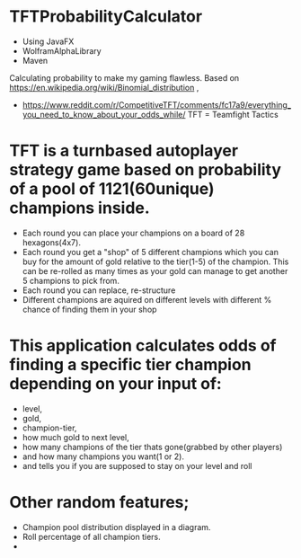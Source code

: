 # TFTProbabilityCalculator

 - Using JavaFX
 - WolframAlphaLibrary
 - Maven

 Calculating probability to make my gaming flawless.
 Based on https://en.wikipedia.org/wiki/Binomial_distribution ,
 - https://www.reddit.com/r/CompetitiveTFT/comments/fc17a9/everything_you_need_to_know_about_your_odds_while/
 TFT = Teamfight Tactics

# TFT is a turnbased autoplayer strategy game based on probability of a pool of 1121(60unique) champions inside. 
 - Each round you can place your champions on a board of 28 hexagons(4x7).
 - Each round you get a "shop" of 5 different champions which you can buy for the amount of gold relative to the tier(1-5) of the champion. This can be re-rolled as many times as your gold can manage to get another 5 champions to pick from.
 - Each round you can replace, re-structure
 - Different champions are aquired on different levels with different % chance of finding them in your shop

# This application calculates odds of finding a specific tier champion depending on your input of:
 - level, 
 - gold, 
 - champion-tier, 
 - how much gold to next level,
 - how many champions of the tier thats gone(grabbed by other players) 
 - and how many champions you want(1 or 2). 
 - and tells you if you are supposed to stay on your level and roll

# Other random features;
 - Champion pool distribution displayed in a diagram.
 - Roll percentage of all champion tiers.
 - 

